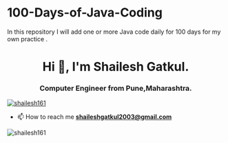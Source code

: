 # 100-Days-of-Java-Coding

In this repository I will add one or more Java code daily for 100 days for my own practice .
<h1 align="center">Hi 👋, I'm Shailesh Gatkul.</h1>
<h3 align="center">Computer Engineer from Pune,Maharashtra.</h3>

<p align="left"> <a href="https://github.com/ryo-ma/github-profile-trophy"><img src="https://github-profile-trophy.vercel.app/?username=shailesh161" alt="shailesh161" /></a> </p>

- 📫 How to reach me **shaileshgatkul2003@gmail.com**


<p><img align="center" src="https://github-readme-streak-stats.herokuapp.com/?user=shailesh161&" alt="shailesh161" /></p>

